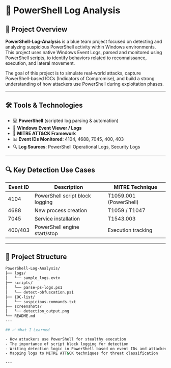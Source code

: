 # 🧪 PowerShell Log Analysis

## 📌 Project Overview

**PowerShell-Log-Analysis** is a blue team project focused on detecting and analyzing suspicious PowerShell activity within Windows environments. This project uses native Windows Event Logs, parsed and monitored using PowerShell scripts, to identify behaviors related to reconnaissance, execution, and lateral movement.

The goal of this project is to simulate real-world attacks, capture PowerShell-based IOCs (Indicators of Compromise), and build a strong understanding of how attackers use PowerShell during exploitation phases.

---

## 🛠️ Tools & Technologies

- 💻 **PowerShell** (scripted log parsing & automation)
- 📂 **Windows Event Viewer / Logs**
- 🧠 **MITRE ATT&CK Framework**
- 📊 **Event IDs Monitored**: 4104, 4688, 7045, 400, 403
- 🔍 **Log Sources**: PowerShell Operational Logs, Security Logs

---

## 🔍 Key Detection Use Cases

| Event ID | Description | MITRE Technique |
|----------|-------------|------------------|
| 4104     | PowerShell script block logging | T1059.001 (PowerShell) |
| 4688     | New process creation | T1059 / T1047 |
| 7045     | Service installation | T1543.003 |
| 400/403  | PowerShell engine start/stop | Execution tracking |

---

## 📁 Project Structure

```bash
PowerShell-Log-Analysis/
├── logs/
│   └── sample_logs.evtx
├── scripts/
│   └── parse-ps-logs.ps1
│   └── detect-obfuscation.ps1
├── IOC-list/
│   └── suspicious-commands.txt
├── screenshots/
│   └── detection_output.png
└── README.md
---

## ✅ What I Learned

- How attackers use PowerShell for stealthy execution
- The importance of script block logging for detection
- Writing detection logic in PowerShell based on event IDs and attacker behaviour
- Mapping logs to MITRE ATT&CK techniques for threat classification

---

